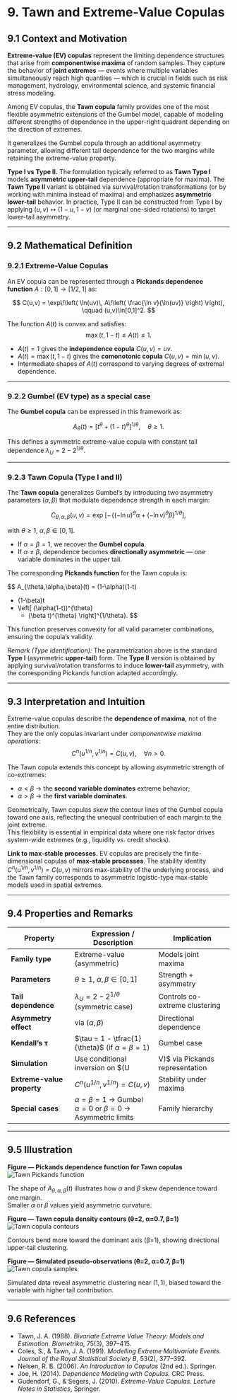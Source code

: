 # 9. Tawn and Extreme-Value Copulas

## 9.1 Context and Motivation
**Extreme-value (EV) copulas** represent the limiting dependence
structures that arise from **componentwise maxima** of random samples.
They capture the behavior of **joint extremes** — events where multiple
variables simultaneously reach high quantiles — which is crucial in
fields such as risk management, hydrology, environmental science, and
systemic financial stress modeling.

Among EV copulas, the **Tawn copula** family provides one of the most
flexible asymmetric extensions of the Gumbel model, capable of modeling
different strengths of dependence in the upper-right quadrant depending
on the direction of extremes.

It generalizes the Gumbel copula through an additional asymmetry
parameter, allowing different tail dependence for the two margins while
retaining the extreme-value property.

<!-- Added -->
**Type I vs Type II.** The formulation typically referred to as **Tawn Type I**
models **asymmetric upper-tail** dependence (appropriate for maxima).
The **Tawn Type II** variant is obtained via survival/rotation
transformations (or by working with minima instead of maxima) and
emphasizes **asymmetric lower-tail** behavior. In practice, Type II can
be constructed from Type I by applying $(u,v)\mapsto (1-u,1-v)$ (or
marginal one-sided rotations) to target lower-tail asymmetry.
<!-- End Added -->

---

## 9.2 Mathematical Definition

### 9.2.1 Extreme-Value Copulas

An EV copula can be represented through a **Pickands dependence function**
$A:[0,1]\to[1/2,1]$ as:

$$
C(u,v)
 = \exp\!\left(
   \ln(uv)\,
   A\!\left(
     \frac{\ln v}{\ln(uv)}
   \right)
 \right), \qquad (u,v)\in[0,1]^2.
$$

The function $A(t)$ is convex and satisfies:
$$
\max(t,1-t)\le A(t)\le 1.
$$

- $A(t)=1$ gives the **independence copula** $C(u,v)=uv$.
- $A(t)=\max(t,1-t)$ gives the **comonotonic copula** $C(u,v)=\min(u,v)$.
- Intermediate shapes of $A(t)$ correspond to varying degrees of
  extremal dependence.

---

### 9.2.2 Gumbel (EV type) as a special case

The **Gumbel copula** can be expressed in this framework as:

$$
A_\theta(t)
 = \left[
    t^{\theta} + (1-t)^{\theta}
   \right]^{1/\theta}, \quad \theta \ge 1.
$$

This defines a symmetric extreme-value copula with constant tail
dependence $\lambda_U = 2 - 2^{1/\theta}$.

---

### 9.2.3 Tawn Copula (Type I and II)

The **Tawn copula** generalizes Gumbel’s by introducing two
asymmetry parameters $(\alpha,\beta)$ that modulate dependence strength
in each margin:

$$
C_{\theta,\alpha,\beta}(u,v)
 = \exp\!\left[
   -\!\left\{
     (-\ln u)^{\theta}\alpha +
     (-\ln v)^{\theta}\beta
   \right\}^{1/\theta}
 \right],
$$

with $\theta \ge 1$, $\alpha,\beta \in [0,1]$.

- If $\alpha = \beta = 1$, we recover the **Gumbel copula**.
- If $\alpha \ne \beta$, dependence becomes **directionally asymmetric**
  — one variable dominates in the upper tail.

The corresponding **Pickands function** for the Tawn copula is:

$$
A_{\theta,\alpha,\beta}(t)
 = (1-\alpha)(1-t)
   + (1-\beta)t
   + \left[
       (\alpha(1-t))^{\theta}
       + (\beta t)^{\theta}
     \right]^{1/\theta}.
$$

This function preserves convexity for all valid parameter combinations,
ensuring the copula’s validity.

<!-- Added -->
*Remark (Type identification):* The parametrization above is the standard
**Type I** (asymmetric **upper-tail**) form. The **Type II** version is
obtained by applying survival/rotation transforms to induce **lower-tail**
asymmetry, with the corresponding Pickands function adapted accordingly.
<!-- End Added -->

---

## 9.3 Interpretation and Intuition

Extreme-value copulas describe the **dependence of maxima**, not of the
entire distribution.  
They are the only copulas invariant under *componentwise maxima
operations*:
$$
C^n(u^{1/n},v^{1/n}) = C(u,v), \quad \forall n>0.
$$

The Tawn copula extends this concept by allowing asymmetric strength of
co-extremes:
- $\alpha < \beta$ → the **second variable dominates** extreme behavior;
- $\alpha > \beta$ → the **first variable dominates**.

Geometrically, Tawn copulas skew the contour lines of the Gumbel copula
toward one axis, reflecting the unequal contribution of each margin to
the joint extreme.  
This flexibility is essential in empirical data where one risk factor
drives system-wide extremes (e.g., liquidity vs. credit shocks).

<!-- Added -->
**Link to max-stable processes.** EV copulas are precisely the
finite-dimensional copulas of **max-stable processes**. The stability
identity $C^n(u^{1/n},v^{1/n})=C(u,v)$ mirrors max-stability of the
underlying process, and the Tawn family corresponds to asymmetric
logistic-type max-stable models used in spatial extremes.
<!-- End Added -->

---

## 9.4 Properties and Remarks

| Property | Expression / Description | Implication |
|-----------|--------------------------|--------------|
| **Family type** | Extreme-value (asymmetric) | Models joint maxima |
| **Parameters** | $\theta \ge 1$, $\alpha,\beta \in [0,1]$ | Strength + asymmetry |
| **Tail dependence** | $\lambda_U = 2 - 2^{1/\theta}$ (symmetric case) | Controls co-extreme clustering |
| **Asymmetry effect** | via $(\alpha,\beta)$ | Directional dependence |
| **Kendall’s τ** | $\tau = 1 - \tfrac{1}{\theta}$ (if $\alpha=\beta=1$) | Gumbel case |
| **Simulation** | Use conditional inversion on $(U|V)$ via Pickands representation | Requires numerical root-finding |
| **Extreme-value property** | $C^n(u^{1/n},v^{1/n}) = C(u,v)$ | Stability under maxima |
| **Special cases** | $\alpha=\beta=1$ → Gumbel<br>$\alpha=0$ or $\beta=0$ → Asymmetric limits | Family hierarchy |

---

## 9.5 Illustration

**Figure — Pickands dependence function for Tawn copulas**  
![Tawn Pickands function](../assets/figures/02_families/tawn_pickands_function.svg)

The shape of $A_{\theta,\alpha,\beta}(t)$ illustrates how $\alpha$ and
$\beta$ skew dependence toward one margin.  
Smaller $\alpha$ or $\beta$ values yield asymmetric curvature.

**Figure — Tawn copula density contours (θ=2, α=0.7, β=1)**  
![Tawn copula contours](../assets/figures/02_families/tawn_copula_contours.svg)

Contours bend more toward the dominant axis (β=1), showing directional
upper-tail clustering.

**Figure — Simulated pseudo-observations (θ=2, α=0.7, β=1)**  
![Tawn copula samples](../assets/figures/02_families/tawn_copula_samples.svg)

Simulated data reveal asymmetric clustering near $(1,1)$, biased toward
the variable with higher tail contribution.

---

## 9.6 References

- Tawn, J. A. (1988). *Bivariate Extreme Value Theory: Models and
  Estimation.* *Biometrika*, 75(3), 397–415.  
- Coles, S., & Tawn, J. A. (1991). *Modelling Extreme Multivariate
  Events.* *Journal of the Royal Statistical Society B*, 53(2), 377–392.  
- Nelsen, R. B. (2006). *An Introduction to Copulas* (2nd ed.). Springer.  
- Joe, H. (2014). *Dependence Modeling with Copulas.* CRC Press.  
- Gudendorf, G., & Segers, J. (2010). *Extreme-Value Copulas.*
  *Lecture Notes in Statistics*, Springer.
